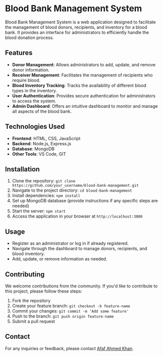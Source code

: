 # Blood Bank Management System

Blood Bank Management System is a web application designed to facilitate the management of blood donors, recipients, and inventory for a blood bank. It provides an interface for administrators to efficiently handle the blood donation process.

## Features

- **Donor Management**: Allows administrators to add, update, and remove donor information.
- **Receiver Management**: Facilitates the management of recipients who require blood.
- **Blood Inventory Tracking**: Tracks the availability of different blood types in the inventory.
- **User Authentication**: Provides secure authentication for administrators to access the system.
- **Admin Dashboard**: Offers an intuitive dashboard to monitor and manage all aspects of the blood bank.

## Technologies Used

- **Frontend**: HTML, CSS, JavaScript
- **Backend**: Node.js, Express.js
- **Database**: MongoDB
- **Other Tools**: VS Code, GIT

## Installation

1. Clone the repository: `git clone https://github.com/your_username/blood-bank-management.git`
2. Navigate to the project directory: `cd blood-bank-management`
3. Install dependencies: `npm install`
4. Set up MongoDB database (provide instructions if any specific steps are needed)
5. Start the server: `npm start`
6. Access the application in your browser at `http://localhost:3000`

## Usage

- Register as an administrator or log in if already registered.
- Navigate through the dashboard to manage donors, recipients, and blood inventory.
- Add, update, or remove information as needed.

## Contributing

We welcome contributions from the community. If you'd like to contribute to this project, please follow these steps:

1. Fork the repository
2. Create your feature branch: `git checkout -b feature-name`
3. Commit your changes: `git commit -m 'Add some feature'`
4. Push to the branch: `git push origin feature-name`
5. Submit a pull request


## Contact

For any inquiries or feedback, please contact [Afaf Ahmed Khan](mailto:afafahmedkhan@gmail.com).

